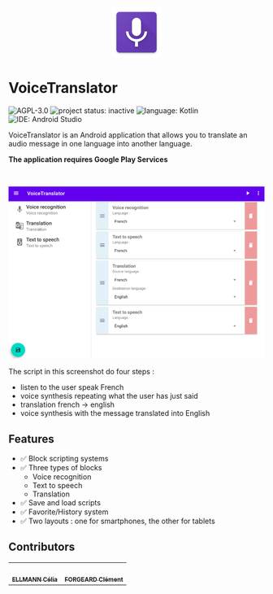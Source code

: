 <p align="center">
 <img width="20%" height="20%" src="./logo.png" alt="project logo">
</p>

VoiceTranslator
===============

![AGPL-3.0](https://img.shields.io/badge/license-Apache%202.0-green)
![project status: inactive](https://img.shields.io/badge/project%20status-inactive-inactive)
![language: Kotlin](https://img.shields.io/badge/language-Kotlin-blue)
![IDE: Android Studio](https://img.shields.io/badge/IDE-Android%20Studio-blue)

VoiceTranslator is an Android application that allows you to translate an audio message in one language into another language.

**The application requires Google Play Services** 

<br />

![Screenshot](./screenshot.png)

The script in this screenshot do four steps :
- listen to the user speak French
- voice synthesis repeating what the user has just said
- translation french -> english
- voice synthesis with the message translated into English

## Features

- ✅ Block scripting systems
- ✅ Three types of blocks
    - Voice recognition
    - Text to speech
    - Translation
- ✅ Save and load scripts
- ✅ Favorite/History system
- ✅ Two layouts : one for smartphones, the other for tablets

## Contributors

<table>
  <tr>
    <td align="center"><a href="https://github.com/Ellmanc"><img src="https://avatars0.githubusercontent.com/u/40883274?v=4?s=100" width="100px;" alt=""/><br /><sub><b>ELLMANN Célia</b></sub></a></td>
    <td align="center"><a href="https://github.com/cforgeard"><img src="https://avatars1.githubusercontent.com/u/19496563?v=4?s=100" width="100px;" alt=""/><br /><sub><b>FORGEARD Clément</b></sub></a></td>
  </tr>
</table>
